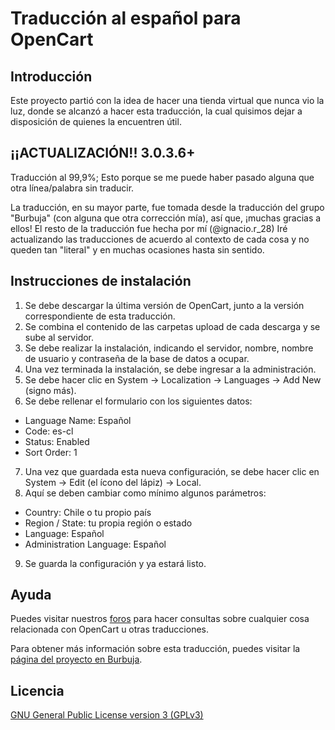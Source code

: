 # Traducción al español para OpenCart

## Introducción

Este proyecto partió con la idea de hacer una tienda virtual que nunca vio la luz, donde se alcanzó a hacer esta traducción, la cual quisimos dejar a disposición de quienes la encuentren útil.

## ¡¡ACTUALIZACIÓN!! 3.0.3.6+

Traducción al 99,9%; Esto porque se me puede haber pasado alguna que otra línea/palabra sin traducir.

La traducción, en su mayor parte, fue tomada desde la traducción del grupo "Burbuja" (con alguna que otra corrección mía), así que, ¡muchas gracias a ellos! El resto de la traducción fue hecha por mí (@ignacio.r_28)
Iré actualizando las traducciones de acuerdo al contexto de cada cosa y no queden tan "literal" y en muchas ocasiones hasta sin sentido.

## Instrucciones de instalación

 1. Se debe descargar la última versión de OpenCart, junto a la versión correspondiente de esta traducción.
 2. Se combina el contenido de las carpetas upload de cada descarga y se sube al servidor.
 3. Se debe realizar la instalación, indicando el servidor, nombre, nombre de usuario y contraseña de la base de datos a ocupar.
 4. Una vez terminada la instalación, se debe ingresar a la administración.
 5. Se debe hacer clic en System → Localization → Languages → Add New (signo más).
 6. Se debe rellenar el formulario con los siguientes datos:
  - Language Name: Español
  - Code: es-cl
  - Status: Enabled
  - Sort Order: 1
 7. Una vez que guardada esta nueva configuración, se debe hacer clic en System → Edit (el ícono del lápiz) → Local.
 8. Aquí se deben cambiar como mínimo algunos parámetros:
  - Country: Chile o tu propio país
  - Region / State: tu propia región o estado
  - Language: Español
  - Administration Language: Español
 9. Se guarda la configuración y ya estará listo.

## Ayuda

Puedes visitar nuestros [foros](https://burbuja.cl/foros/) para hacer consultas sobre cualquier cosa relacionada con OpenCart u otras traducciones.

Para obtener más información sobre esta traducción, puedes visitar la [página del proyecto en Burbuja](https://burbuja.cl/proyectos/opencart/).
 
## Licencia

[GNU General Public License version 3 (GPLv3)](https://github.com/burbuja/opencart-spanish/blob/master/LICENSE)
